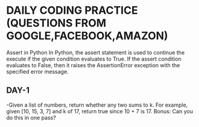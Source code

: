 # DAILY CODING PRACTICE (QUESTIONS FROM GOOGLE,FACEBOOK,AMAZON)

Assert in Python
In Python, the assert statement is used to continue the execute if the given condition evaluates to True. If the assert condition evaluates to False, then it raises the AssertionError exception with the specified error message.

## DAY-1
-Given a list of numbers, return whether any two sums to k. For example, given [10, 15, 3, 7] and k of 17, return true since 10 + 7 is 17.
Bonus: Can you do this in one pass?

